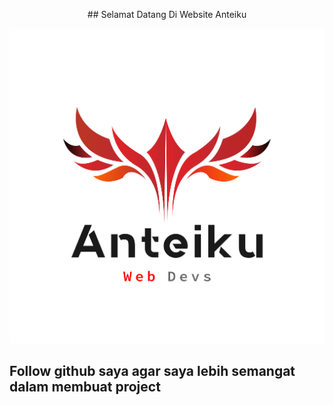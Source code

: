 <p align="center">
## Selamat Datang Di Website Anteiku
</p>

![img](logo.png)

## Follow github saya agar saya lebih semangat dalam membuat project
